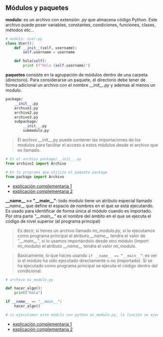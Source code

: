 ## Módulos y paquetes

**modulo**: es un archivo con extensión *.py* que almacena código Python. Este archivo puede poser variables, constantes, condiciones, funciones, clases, métodos etc...

```python
# modulo: user.py
class User():
    def __init__(self, username):
        self.username = username

    def hola(self):
        print (f"Hola {self.username}")
```

**paquetes** consiste en la agrupación de módulos dentro de una carpeta (directorio). Para considerarse un paquete, el directorio debe tener de forma adicional un archivo con el nombre *\_\_init\_\_.py* y ademas al menos un modulo.

```python
package/
    __init__.py
    archivo1.py
    archivo2.py
    archivo3.py
    subpackage/
        __init__.py
        submodulo.py
```

> El archivo \_\_init\_\_.py puede contener las importaciones de los modulos para facilitar el acceso a estos módulos desde el archivo que es llamado.

```python
# En el archivo package/__init__.py
from archivo1 import Archivo

# En tu programa que utiliza el paquete package
from package import Archivo
```

- [explicación complementaria 1](https://bitybyte.github.io/Organzando-codigo-Python/)
- [explicación complementaria 2](https://pywombat.com/articles/modulos-paquetes-python)

**\_\_name\_\_ == "\_\_main\_\_"**: todo modulo tiene un atributo especial llamado *\_\_name\_\_* que define el espacio de nombres en el que se está ejecutando. Es usado para identificar de forma única al módulo cuando es importado. Por otra parte *"\_\_main\_\_"* es el nombre del ámbito en el que se ejecuta el código de nivel superior (el programa principal)
> Es decir, si tienes un archivo llamado *mi_modulo.py*, si lo ejecutamos como programa principal el atributo *\_\_name\_\_* tendra el valor de *"\_\_main\_\_"*, si lo usamos importándolo desde otro módulo (import mi_modulo) el atributo *\_\_name\_\_* tendra el valor *mi_modulo*.

> Básicamente, lo que haces usando `if __name__ == “__main__”`: es ver si el módulo ha sido ejecutado directamente o no (importado). Si se ha ejecutado como programa principal se ejecuta el código dentro del condicional.

```python
# archivo mi_modulo.py

def hacer_algo():
    print("hola")

if __name__ == "__main__":
    hacer_algo()

# si ejecutamos este módulo con python mi_modulo.py, la función se ejecutara
```

- [explicación complementaria 1](https://es.stackoverflow.com/questions/32165/qu%C3%A9-es-if-name-main)
- [explicación complementaria 2](https://alvarohurtado.es/2020/11/16/que-hace-if-__name__-__main__-en-python/)

